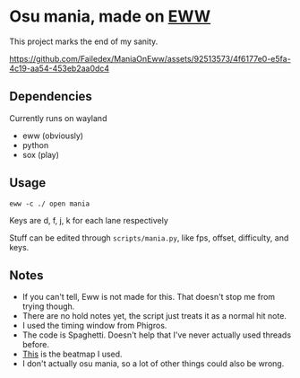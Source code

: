 # Osu mania, made on [EWW](https://github.com/elkowar/eww)

This project marks the end of my sanity.

https://github.com/Failedex/ManiaOnEww/assets/92513573/4f6177e0-e5fa-4c19-aa54-453eb2aa0dc4


## Dependencies 
Currently runs on wayland
- eww (obviously)
- python 
- sox (play)

## Usage 
```
eww -c ./ open mania
```
Keys are d, f, j, k for each lane respectively

Stuff can be edited through `scripts/mania.py`, like fps, offset, difficulty, and keys.

## Notes 
- If you can't tell, Eww is not made for this. That doesn't stop me from trying though.
- There are no hold notes yet, the script just treats it as a normal hit note.
- I used the timing window from Phigros.
- The code is Spaghetti. Doesn't help that I've never actually used threads before.
- [This](https://osu.ppy.sh/beatmapsets/1797319#mania/3685612) is the beatmap I used.
- I don't actually osu mania, so a lot of other things could also be wrong.
